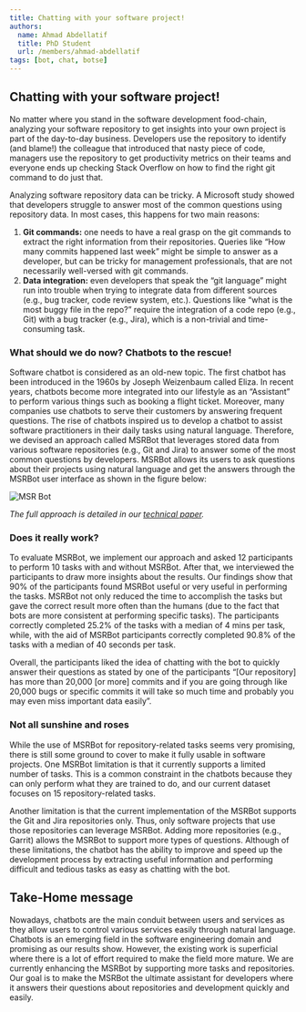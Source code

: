 ```yaml
---
title: Chatting with your software project!
authors:
  name: Ahmad Abdellatif
  title: PhD Student
  url: /members/ahmad-abdellatif
tags: [bot, chat, botse]
---
```

<h2>Chatting with your software project!</h2>


No matter where you stand in the software development food-chain, analyzing your software repository to get insights into your own project is part of the day-to-day business. Developers use the repository to identify (and blame!) the colleague that introduced that nasty piece of code, managers use the repository to get productivity metrics on their teams and everyone ends up checking Stack Overflow on how to find the right git command to do just that.

Analyzing software repository data can be tricky. A Microsoft study showed that developers struggle to answer most of the common questions using repository data. In most cases, this happens for two main reasons:

1. **Git commands:** one needs to have a real grasp on the git commands to extract the right information from their repositories. Queries like “How many commits happened last week” might be simple to answer as a developer, but can be tricky for management professionals, that are not necessarily well-versed with git commands.
1. **Data integration:** even developers that speak the “git language” might run into trouble when trying to integrate data from different sources (e.g., bug tracker, code review system, etc.). Questions like “what is the most buggy file in the repo?” require the integration of a code repo (e.g., Git) with a bug tracker (e.g., Jira), which is a non-trivial and time-consuming task.

### What should we do now? Chatbots to the rescue!

Software chatbot is considered as an old-new topic. The first chatbot has been introduced in the 1960s by Joseph Weizenbaum called Eliza. In recent years, chatbots become more integrated into our lifestyle as an “Assistant” to perform various things such as booking a flight ticket. Moreover, many companies use chatbots to serve their customers by answering frequent questions. The rise of chatbots inspired us to develop a chatbot to assist software practitioners in their daily tasks using natural language. Therefore, we devised an approach called MSRBot that leverages stored data from various software repositories (e.g., Git and Jira) to answer some of the most common questions by developers. MSRBot allows its users to ask questions about their projects using natural language and get the answers through the MSRBot user interface as shown in the figure below:

![MSR Bot](MSRBot.png)

_The full approach is detailed in our [technical paper](http://das.encs.concordia.ca/uploads/Abdellatif2019EMSE.pdf)._

### Does it really work?

To evaluate MSRBot, we implement our approach and asked 12 participants to perform 10 tasks with and without MSRBot. After that, we interviewed the participants to draw more insights about the results. Our findings show that 90% of the participants found MSRBot useful or very useful in performing the tasks. MSRBot not only reduced the time to accomplish the tasks but gave the correct result more often than the humans (due to the fact that bots are more consistent at performing specific tasks). The participants correctly completed 25.2% of the tasks with a median of 4 mins per task, while, with the aid of MSRBot participants correctly completed 90.8% of the tasks with a median of 40 seconds per task.

Overall, the participants liked the idea of chatting with the bot to quickly answer their questions as stated by one of the participants “[Our repository] has more than 20,000 [or more] commits and if you are going through like 20,000 bugs or specific commits it will take so much time and probably you may even miss important data easily”.

### Not all sunshine and roses

While the use of MSRBot for repository-related tasks seems very promising, there is still some ground to cover to make it fully usable in software projects. One MSRBot limitation is that it currently supports a limited number of tasks. This is a common constraint in the chatbots because they can only perform what they are trained to do, and our current dataset focuses on 15 repository-related tasks.

Another limitation is that the current implementation of the MSRBot supports the Git and Jira repositories only. Thus, only software projects that use those repositories can leverage MSRBot. Adding more repositories (e.g., Garrit) allows the MSRBot to support more types of questions. Although of these limitations, the chatbot has the ability to improve and speed up the development process by extracting useful information and performing difficult and tedious tasks as easy as chatting with the bot.

## Take-Home message

Nowadays, chatbots are the main conduit between users and services as they allow users to control various services easily through natural language. Chatbots is an emerging field in the software engineering domain and promising as our results show. However, the existing work is superficial where there is a lot of effort required to make the field more mature. We are currently enhancing the MSRBot by supporting more tasks and repositories. Our goal is to make the MSRBot the ultimate assistant for developers where it answers their questions about repositories and development quickly and easily.

